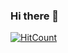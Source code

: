 ### Hi there 👋
[![HitCount](http://hits.dwyl.com/Brijesh59/Brijesh59.svg)](http://hits.dwyl.com/Brijesh59/Brijesh59)

<!--
**Brijesh59/Brijesh59** is a ✨ _special_ ✨ repository because its `README.md` (this file) appears on your GitHub profile.

Here are some ideas to get you started:

- 🔭 I’m currently working on ...
- 🌱 I’m currently learning ...
- 👯 I’m looking to collaborate on ...
- 🤔 I’m looking for help with ...
- 💬 Ask me about ...
- 📫 How to reach me: ...
- 😄 Pronouns: ...
- ⚡ Fun fact: ...
-->
